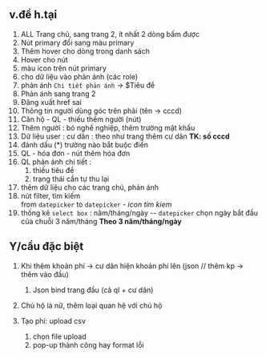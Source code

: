 ## v.đề h.tại 
1. ALL Trang chủ, sang trang 2, ít nhất 2 dòng bấm được 
1. Nút primary đổi sang màu primary 
1. Thêm hover cho dòng trong danh sách 
1. Hover cho nút 
1. màu icon trên nút primary 
1. cho dữ liệu vào phản ánh (các role)
1. phản ánh `Chi tiết phản ánh` -> $Tiêu đề 
1. Phản ánh sang trang 2 
1. Đăng xuất href sai 
1. Thông tin người dùng góc trên phải (tên -> cccd)
1. Căn hộ - QL - thiếu thêm người (nút)
1. Thêm người : bỏ nghề nghiệp, thêm trường mật khẩu 
1. Dữ liệu user : cư dân : theo như trang thêm cư dân **TK: số cccd**
1. đánh dấu (*) trường nào bắt buộc điền 
1. QL - hóa đơn - nút thêm hóa đơn 
1. QL phản ánh chi tiết : 
    1. thiếu tiêu đề 
    1. trạng thái cần tự thu lại 
1. thêm dữ liệu cho các trang chủ, phản ánh 
1. nút filter, tìm kiếm  
from `datepicker` to `datepicker` - *icon tim kiem*
1. thống kê 
`select box` : năm/tháng/ngày -- `datepicker` chọn ngày bắt đầu của chuỗi 3 năm/tháng 
**Theo 3 năm/tháng/ngày**



## Y/cầu đặc biệt  
1. Khi thêm khoản phí -> cư dân hiện khoản phí lên (json // thêm kp -> thêm vào đầu)
    1. Json bind trang đầu (cả ql + cư dân)

1. Chủ hộ là nữ, thêm loại quan hệ với chủ hộ
1. Tạo phí: upload csv 
    1. chọn file upload 
    1. pop-up thành công hay format lỗi 